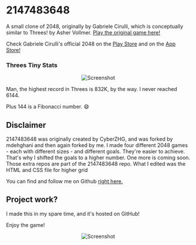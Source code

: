# 2147483648
A small clone of 2048, originally by Gabriele Cirulli, which is conceptually similar to Threes! by Asher Vollmer.
[Play the original game here!](http://gabrielecirulli.github.io/2048/)

Check Gabriele Cirulli's official 2048 on the [Play Store](https://play.google.com/store/apps/details?id=com.gabrielecirulli.app2048) and on the [App Store!](https://itunes.apple.com/us/app/2048-by-gabriele-cirulli/id868076805)

### Threes Tiny Stats

<p align="center">
  <img src="http://cdn2.sbnation.com/assets/4127853/threes-infographic_960.png" alt="Screenshot"/>
</p>

Man, the highest record in Threes is 832K, by the way. I never reached 6144.

Plus 144 is a Fibonacci number. :smile:

## Disclaimer
2147483648 was originally created by CyberZHG, and was forked by mdehghani and then again forked by me. I made four different 2048 games - each with different sizes - and different goals. They're easier to achieve. That's why I shifted the goals to a higher number.
One more is coming soon. Those extra repos are part of the 2147483648 repo. What I edited was the HTML and CSS file for higher grid 

You can find and follow me on Github [right here.](https://github.com/theastronomer)

## Project work?
I made this in my spare time, and it's hosted on GitHub!

Enjoy the game!

<p align="center">
  <img src="https://cloud.githubusercontent.com/assets/12881091/11912455/27ceeff0-a678-11e5-87ff-1bc36831fcc9.jpg" alt="Screenshot"/>
</p>

